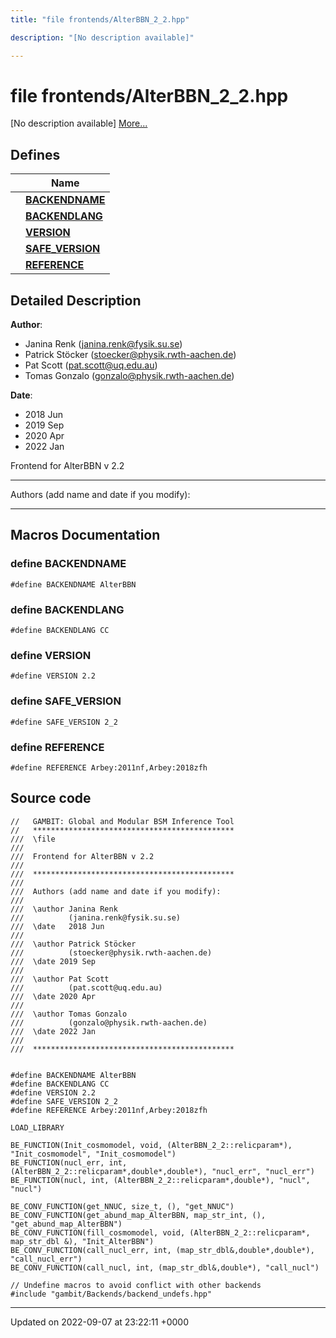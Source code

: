 ```yaml
---
title: "file frontends/AlterBBN_2_2.hpp"

description: "[No description available]"

---
```


# file frontends/AlterBBN_2_2.hpp

[No description available] [More...](#detailed-description)

## Defines

|                | Name           |
| -------------- | -------------- |
|  | **[BACKENDNAME](/documentation/code/files/alterbbn__2__2_8hpp/#define-backendname)**  |
|  | **[BACKENDLANG](/documentation/code/files/alterbbn__2__2_8hpp/#define-backendlang)**  |
|  | **[VERSION](/documentation/code/files/alterbbn__2__2_8hpp/#define-version)**  |
|  | **[SAFE_VERSION](/documentation/code/files/alterbbn__2__2_8hpp/#define-safe-version)**  |
|  | **[REFERENCE](/documentation/code/files/alterbbn__2__2_8hpp/#define-reference)**  |

## Detailed Description


**Author**: 

  * Janina Renk ([janina.renk@fysik.su.se](mailto:janina.renk@fysik.su.se)) 
  * Patrick Stöcker ([stoecker@physik.rwth-aachen.de](mailto:stoecker@physik.rwth-aachen.de)) 
  * Pat Scott ([pat.scott@uq.edu.au](mailto:pat.scott@uq.edu.au)) 
  * Tomas Gonzalo ([gonzalo@physik.rwth-aachen.de](mailto:gonzalo@physik.rwth-aachen.de)) 


**Date**: 

  * 2018 Jun
  * 2019 Sep
  * 2020 Apr
  * 2022 Jan


Frontend for AlterBBN v 2.2



------------------

Authors (add name and date if you modify):



------------------




## Macros Documentation

### define BACKENDNAME

```
#define BACKENDNAME AlterBBN
```


### define BACKENDLANG

```
#define BACKENDLANG CC
```


### define VERSION

```
#define VERSION 2.2
```


### define SAFE_VERSION

```
#define SAFE_VERSION 2_2
```


### define REFERENCE

```
#define REFERENCE Arbey:2011nf,Arbey:2018zfh
```


## Source code

```
//   GAMBIT: Global and Modular BSM Inference Tool
//   *********************************************
///  \file
///
///  Frontend for AlterBBN v 2.2
///
///  *********************************************
///
///  Authors (add name and date if you modify):
///
///  \author Janina Renk
///          (janina.renk@fysik.su.se)
///  \date   2018 Jun
///
///  \author Patrick Stöcker
///          (stoecker@physik.rwth-aachen.de)
///  \date 2019 Sep
///
///  \author Pat Scott
///          (pat.scott@uq.edu.au)
///  \date 2020 Apr
///
///  \author Tomas Gonzalo
///          (gonzalo@physik.rwth-aachen.de)
///  \date 2022 Jan
///
///  *********************************************


#define BACKENDNAME AlterBBN
#define BACKENDLANG CC
#define VERSION 2.2
#define SAFE_VERSION 2_2
#define REFERENCE Arbey:2011nf,Arbey:2018zfh

LOAD_LIBRARY

BE_FUNCTION(Init_cosmomodel, void, (AlterBBN_2_2::relicparam*), "Init_cosmomodel", "Init_cosmomodel")
BE_FUNCTION(nucl_err, int, (AlterBBN_2_2::relicparam*,double*,double*), "nucl_err", "nucl_err")
BE_FUNCTION(nucl, int, (AlterBBN_2_2::relicparam*,double*), "nucl", "nucl")

BE_CONV_FUNCTION(get_NNUC, size_t, (), "get_NNUC")
BE_CONV_FUNCTION(get_abund_map_AlterBBN, map_str_int, (), "get_abund_map_AlterBBN")
BE_CONV_FUNCTION(fill_cosmomodel, void, (AlterBBN_2_2::relicparam*, map_str_dbl &), "Init_AlterBBN")
BE_CONV_FUNCTION(call_nucl_err, int, (map_str_dbl&,double*,double*), "call_nucl_err")
BE_CONV_FUNCTION(call_nucl, int, (map_str_dbl&,double*), "call_nucl")

// Undefine macros to avoid conflict with other backends
#include "gambit/Backends/backend_undefs.hpp"
```


-------------------------------

Updated on 2022-09-07 at 23:22:11 +0000
